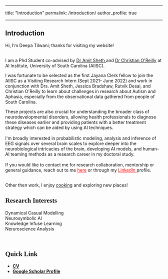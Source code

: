 
---
title: "Introduction"
permalink: /introduction/
author_profile: true


---

<h2 class="major">Introduction</h2>
							<p> Hi, I’m Deepa Tilwani; thanks for visiting my website! <br/><br/>

I am a Phd Student co-advised by <a href ="http://amit.aiisc.ai/"><u> Dr Amit Sheth </u></a> and  <a href ="https://sc.edu/study/colleges_schools/engineering_and_computing/faculty-staff/oreilly_christian.php"><u>Dr Christian O'Reilly</u></a>  at AI Institute, University of South Carolina (AIISC). 
 <br/>

I was fortunate to be selected as the first Jayana Clerk fellow to join the AIISC  as a Visiting Research Intern (Sept 2021- June 2022) and work in conjunction with Drs. Amit Sheth, Jessica Bradshaw, Rutvik Desai, and Christian O'Reilly to learn about challenges in research about Autism and Aphasia, especially from the observational data gathered from people of South Carolina.

These projects are also crucial for understanding the broader class of neurodevelopmental disorders, allowing health professionals to diagnose these diseases earlier and providing patients with a better treatment strategy which can be aided by using AI techniques. 
 <br/>
								<br/>
I'm broadly interested in probabilistic modeling, analysis and inference of EEG signals over several brain scales to explore deeper into the neurobiological intricacies of the brain, developing AI models, and human-AI teaming methods as a research career in my doctoral study.
 <br/>	<br/>If you would like to contact me for research collaboration, mentorship or general guidance, reach out to me <a href="mailto: tilwanideepa2@gmail.com" style="color:red">here</a> or through my <a href="https://www.linkedin.com/in/deepa-tilwani-b758551a0/" style="color:red">LinkedIn </a> profile.</p>	
<br/>
Other then work, I enjoy <a href ="https://instagram.com/food_full_living?igshid=ZjA0NjI3M2I="><u>cooking</u></a> and exploring new places! 
								<br/>


<h2 style="font-family:verdana;"><b>Research Interests</b></h2>

<p>Dynamical Casual Modelling <br>
Neurosymbolic AI<br>
Knowledge Infuse Learning<br>
Neruroscience Analysis <br></p>	


<br>


<h2 style="font-family:verdana;"><b>Quick Link</b></h2>
<ul>
<li><a href=https://github.com/Deepa-Tilwani/deepa-tilwani.github.io/blob/21660d63b9688b06952a269179291d8879d4cb57/Resume_Deepa-1.pdf><b>CV</b></a>
<li><a href=https://scholar.google.com/citations?user=jpS1zA4AAAAJ&hl=en><b>Google Scholar Profile</b></a></li>
</ul> 
